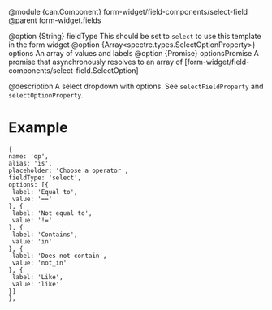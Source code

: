 
@module {can.Component} form-widget/field-components/select-field <select-field />
@parent form-widget.fields

@option {String} fieldType This should be set to `select` to use this template in the form widget
@option {Array<spectre.types.SelectOptionProperty>} options An array of values and labels
@option {Promise} optionsPromise A promise that asynchronously resolves to an array of [form-widget/field-components/select-field.SelectOption]

@description
A select dropdown with options. See `selectFieldProperty` and `selectOptionProperty`.
# Example
```
{
name: 'op',
alias: 'is',
placeholder: 'Choose a operator',
fieldType: 'select',
options: [{
 label: 'Equal to',
 value: '=='
}, {
 label: 'Not equal to',
 value: '!='
}, {
 label: 'Contains',
 value: 'in'
}, {
 label: 'Does not contain',
 value: 'not_in'
}, {
 label: 'Like',
 value: 'like'
}]
},
```

